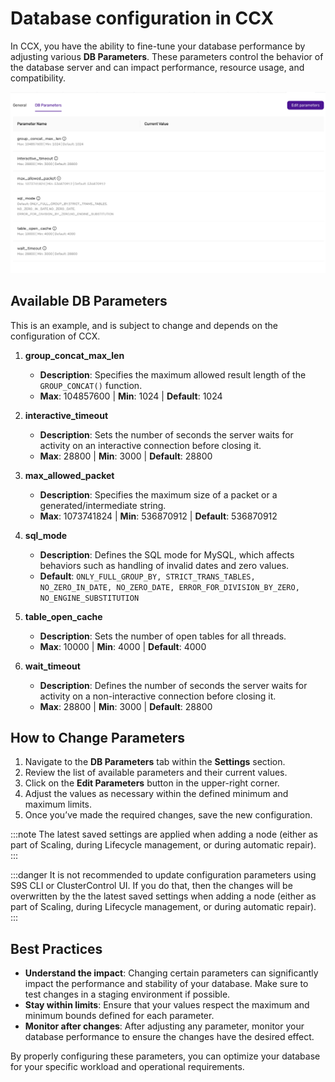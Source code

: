 # Database configuration in CCX

In CCX, you have the ability to fine-tune your database performance by adjusting various **DB Parameters**. These parameters control the behavior of the database server and can impact performance, resource usage, and compatibility.

![img](../images/change_db_config.png)

## Available DB Parameters
This is an example, and is subject to change and depends on the configuration of CCX.
1. **group_concat_max_len**
   - **Description**: Specifies the maximum allowed result length of the `GROUP_CONCAT()` function.
   - **Max**: 104857600 | **Min**: 1024 | **Default**: 1024

2. **interactive_timeout**
   - **Description**: Sets the number of seconds the server waits for activity on an interactive connection before closing it.
   - **Max**: 28800 | **Min**: 3000 | **Default**: 28800

3. **max_allowed_packet**
   - **Description**: Specifies the maximum size of a packet or a generated/intermediate string.
   - **Max**: 1073741824 | **Min**: 536870912 | **Default**: 536870912

4. **sql_mode**
   - **Description**: Defines the SQL mode for MySQL, which affects behaviors such as handling of invalid dates and zero values.
   - **Default**: `ONLY_FULL_GROUP_BY, STRICT_TRANS_TABLES, NO_ZERO_IN_DATE, NO_ZERO_DATE, ERROR_FOR_DIVISION_BY_ZERO, NO_ENGINE_SUBSTITUTION`

5. **table_open_cache**
   - **Description**: Sets the number of open tables for all threads.
   - **Max**: 10000 | **Min**: 4000 | **Default**: 4000

6. **wait_timeout**
   - **Description**: Defines the number of seconds the server waits for activity on a non-interactive connection before closing it.
   - **Max**: 28800 | **Min**: 3000 | **Default**: 28800

## How to Change Parameters

1. Navigate to the **DB Parameters** tab within the **Settings** section.
2. Review the list of available parameters and their current values.
3. Click on the **Edit Parameters** button in the upper-right corner.
4. Adjust the values as necessary within the defined minimum and maximum limits.
5. Once you’ve made the required changes, save the new configuration.

:::note
The latest saved settings are applied when adding a node (either as part of Scaling, during Lifecycle management, or during automatic repair).
:::

:::danger
It is not recommended to update configuration parameters using S9S CLI or ClusterControl UI. If you do that, then the changes will be overwritten by the the latest saved settings when adding a node (either as part of Scaling, during Lifecycle management, or during automatic repair).
:::

## Best Practices

- **Understand the impact**: Changing certain parameters can significantly impact the performance and stability of your database. Make sure to test changes in a staging environment if possible.
- **Stay within limits**: Ensure that your values respect the maximum and minimum bounds defined for each parameter.
- **Monitor after changes**: After adjusting any parameter, monitor your database performance to ensure the changes have the desired effect.

By properly configuring these parameters, you can optimize your database for your specific workload and operational requirements.
